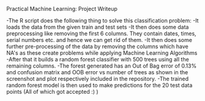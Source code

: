 Practical Machine Learning: Project Writeup

-The R script does the following thing to solve this classification problem:
-It loads the data from the given train and test sets
-It then does some data preprocessing like removing the first 6 columns. They contain dates, times, serial numbers etc. and hence we can get rid of them.
-It then does some further pre-processing of the data by removing the columns which have NA's as these create problems while applying Machine Learning Algorithms
-After that it builds a random forest classifier with 500 trees using all the remaining columns.
-The forest generated has an Out of Bag error of 0.13% and confusion matrix and OOB error vs number of trees as shown in the screenshot and plot respectively included in the repository.
-The trained random forest model is then used to make predictions for the 20 test data points (All of which got accepted :) )